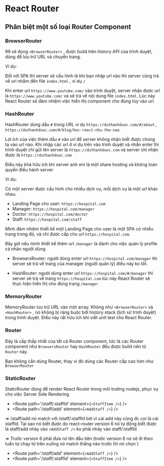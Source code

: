 # React Router

## Phân biệt một số loại Router Component

### BrowserRouter

99 sẽ dùng `<BrowserRouter>` , được build trên history API của trình duyệt, dùng để lưu trữ URL và chuyển trang.

Ví dụ:

Đối với SPA thì server sẽ cấu hình là khi bạn nhập url nào thì server cũng trả về url nhắm đến file `index.html` , ví dụ `/`

Khi enter url `https://www.youtube.com/` vào trình duyệt, server nhận được url là `https://www.youtube.com/` và sẽ trả về nội dung file `index.html`. Lúc này React Router sẽ đảm nhiệm việc hiển thị component cho đúng tùy vào url.

### HashRouter

HashRouter dùng dấu `#` trong URL ví dụ `https://duthanhduoc.com/#/about` , `https://duthanhduoc.com/#/blog/hoc-react-nhu-the-nao`.

Lợi ích của việc thêm dấu `#` vào url để server không nhận biết được chúng ta vào url nào. Khi nhập các url ở ví dụ trên vào trình duyệt và nhấn enter thì trình duyệt chỉ gửi lên server là `https://duthanhduoc.com` và server chỉ nhận được là `https://duthanhduoc.com`

Điều này khá hữu ích khi server anh em là một share hosting và không toàn quyền điều hành server

Ví dụ:

Có một server được cấu hình cho nhiều dịch vụ, mỗi dịch vụ là một url khác nhau.

- Landing Page cho user: `https://hospital.com`
- Manager: `https://hospital.com/manager`
- Doctor: `https://hospital.com/doctor`
- Staff: `https://hospital.com/staff`

Mình đảm nhiệm thiết kế một Landing Page cho user là một SPA có nhiều trang trong đó, và chỉ được cấp cho url `https://hospital.com`.

Bây giờ nếu mình thiết kế thêm url `/manager` là dành cho việc quản lý profile cá nhân người dùng

- BrowsersRouter: người dùng enter url `https://hospital.com/manager` thì server sẽ trả về trang của manager (người quản lý) điều này ko tốt.

- HashRouter: người dùng enter url `https://hospital.com/#/manager` thì server sẽ trả về trang `https://hospital.com` lúc này React Router sẽ thực hiện hiển thị cho đúng trang `/manager`

### MemoryRouter

MemoryRouter lưu trữ URL vào một array. Không như `<BrowserRouter>` và `<HashRouter>` , nó không bị ràng buộc bởi history stack (lịch sử trình duyệt) trong trình duyệt. Điều này rất hữu ích khi viết unit test cho React Router.

### Router

Đây là cấp thấp nhất của tất cả Router component, tức là các Router component như `BrowsersRouter` hay `HashRouter` đều được build nên từ `Router` này.

Bạn không cần dùng Router, thay vì đó dùng các Router cấp cao hơn như `BrowserRouter`

### StaticRouter

StaticRouter dùng để render React Router trong môi trường nodejs, phục vụ cho việc Server Side Rendering

- <Route path='/staff/:staffId' element={`<StaffItem />`} />
- <Route path='/staff/add' element={`<AddStaff />`} />

=> /staff/add nó match với /staff/:staffId bời vì cái add này cũng đc coi là cái staffId. Tại sao nó biết được do react-router version 6 nó tự động biết được là staff/add nhảy vào `<AddStaff />` ko phải nhảy vào staff/:staffId

=> Trước version 6 phải đưa nó lên đầu tiên (trước version 6 nó sẽ đi theo tuần tự chạy từ trên xuống nó match thằng nào trước thì nó chọn )

- <Route path='/staff/add' element={`<AddStaff />`} />
- <Route path='/staff/:staffId' element={`<StaffItem />`} />
